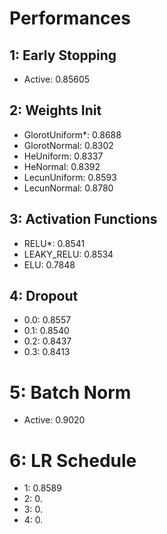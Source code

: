 # Performances

## 1: Early Stopping

- Active: 0.85605

## 2: Weights Init

- GlorotUniform*: 0.8688
- GlorotNormal: 0.8302
- HeUniform: 0.8337
- HeNormal: 0.8392
- LecunUniform: 0.8593
- LecunNormal: 0.8780

## 3: Activation Functions

- RELU*: 0.8541
- LEAKY_RELU: 0.8534
- ELU: 0.7848

## 4: Dropout

- 0.0: 0.8557
- 0.1: 0.8540
- 0.2: 0.8437
- 0.3: 0.8413

# 5: Batch Norm

- Active: 0.9020

# 6: LR Schedule

- 1: 0.8589
- 2: 0.
- 3: 0.
- 4: 0.
